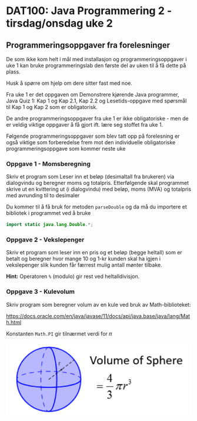 # DAT100: Java Programmering 2 - tirsdag/onsdag uke 2

## Programmeringsoppgaver fra forelesninger

De som ikke kom helt i mål med installasjon og programmeringsoppgaver i uke 1 kan bruke programmeringslab den første del av uken til å få dette på plass.

Husk å spørre om hjelp om dere sitter fast med noe.

Fra uke 1 er det oppgaven om Demonstrere kjørende Java programmer, Java Quiz 1: Kap 1 og Kap 2.1, Kap 2.2 og Lesetids-oppgave med spørsmål til Kap 1 og Kap 2 som er obligatorisk.

De andre programmeringsoppgaver fra uke 1 er ikke obligatoriske - men de er veldig viktige oppgaver å få gjort ift. lære seg stoffet fra uke 1.

Følgende programmeringsoppgaver som blev tatt opp på forelesning er også viktige som forberedelse frem mot den individuelle obligatoriske programmeringsoppgave som kommer neste uke

### Oppgave 1 - Momsberegning

Skriv et program som  Leser inn et beløp (desimaltall fra brukeren) via dialogvindu og beregner moms og totalpris. Etterfølgende skal programmet skrive ut en kvittering ut (i dialogvindu) med beløp, moms (MVA) og totalpris med avrunding til to desimaler

Du kommer til å få bruk for metoden `parseDouble` og da må du importere et bibliotek i programmet ved å bruke

```java
import static java.lang.Double.*;
```

### Oppgave 2 - Vekslepenger

Skriv et program som leser inn en pris og et beløp (begge heltall) som er betalt og beregner hvor mange 10 og 1-kr kunden skal ha igjen i vekslepenger slik kunden får færrest mulig antall mønter tilbake.

**Hint:** Operatoren `%` (modulo) gir rest ved heltalldivisjon.

### Oppgave 3 - Kulevolum

Skriv program som beregner volum av en kule ved bruk av Math-biblioteket:

https://docs.oracle.com/en/java/javase/11/docs/api/java.base/java/lang/Math.html


Konstanten `Math.PI` gir tilnærmet verdi for 𝜋

![](assets/markdown-img-paste-20190817113526451.png)
